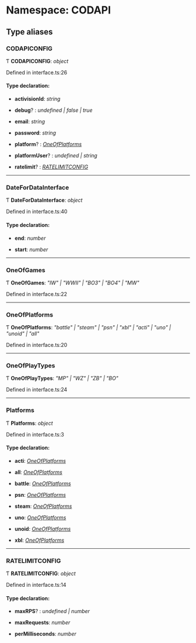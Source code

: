 # Namespace: CODAPI

## Type aliases

###  CODAPICONFIG

Ƭ **CODAPICONFIG**: *object*

Defined in interface.ts:26

#### Type declaration:

* **activisionId**: *string*

* **debug**? : *undefined | false | true*

* **email**: *string*

* **password**: *string*

* **platform**? : *[OneOfPlatforms](_interface_.codapi.md#oneofplatforms)*

* **platformUser**? : *undefined | string*

* **ratelimit**? : *[RATELIMITCONFIG](_interface_.codapi.md#ratelimitconfig)*

___

###  DateForDataInterface

Ƭ **DateForDataInterface**: *object*

Defined in interface.ts:40

#### Type declaration:

* **end**: *number*

* **start**: *number*

___

###  OneOfGames

Ƭ **OneOfGames**: *"IW" | "WWII" | "BO3" | "BO4" | "MW"*

Defined in interface.ts:22

___

###  OneOfPlatforms

Ƭ **OneOfPlatforms**: *"battle" | "steam" | "psn" | "xbl" | "acti" | "uno" | "unoid" | "all"*

Defined in interface.ts:20

___

###  OneOfPlayTypes

Ƭ **OneOfPlayTypes**: *"MP" | "WZ" | "ZB" | "BO"*

Defined in interface.ts:24

___

###  Platforms

Ƭ **Platforms**: *object*

Defined in interface.ts:3

#### Type declaration:

* **acti**: *[OneOfPlatforms](_interface_.codapi.md#oneofplatforms)*

* **all**: *[OneOfPlatforms](_interface_.codapi.md#oneofplatforms)*

* **battle**: *[OneOfPlatforms](_interface_.codapi.md#oneofplatforms)*

* **psn**: *[OneOfPlatforms](_interface_.codapi.md#oneofplatforms)*

* **steam**: *[OneOfPlatforms](_interface_.codapi.md#oneofplatforms)*

* **uno**: *[OneOfPlatforms](_interface_.codapi.md#oneofplatforms)*

* **unoid**: *[OneOfPlatforms](_interface_.codapi.md#oneofplatforms)*

* **xbl**: *[OneOfPlatforms](_interface_.codapi.md#oneofplatforms)*

___

###  RATELIMITCONFIG

Ƭ **RATELIMITCONFIG**: *object*

Defined in interface.ts:14

#### Type declaration:

* **maxRPS**? : *undefined | number*

* **maxRequests**: *number*

* **perMilliseconds**: *number*
